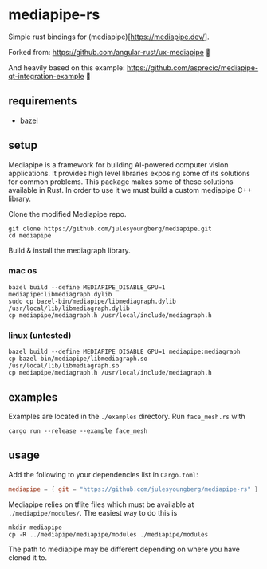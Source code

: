 # mediapipe-rs

Simple rust bindings for (mediapipe)[https://mediapipe.dev/].

Forked from: https://github.com/angular-rust/ux-mediapipe 🙏

And heavily based on this example: https://github.com/asprecic/mediapipe-qt-integration-example 🤌

## requirements

- [bazel](https://bazel.build/install)

## setup

Mediapipe is a framework for building AI-powered computer vision applications. It provides high level libraries exposing some of its solutions for common problems. This package makes some of these solutions available in Rust. In order to use it we must build a custom mediapipe C++ library.

Clone the modified Mediapipe repo.

```shell
git clone https://github.com/julesyoungberg/mediapipe.git
cd mediapipe
```

Build & install the mediagraph library.

### mac os

```shell
bazel build --define MEDIAPIPE_DISABLE_GPU=1 mediapipe:libmediagraph.dylib
sudo cp bazel-bin/mediapipe/libmediagraph.dylib /usr/local/lib/libmediagraph.dylib
cp mediapipe/mediagraph.h /usr/local/include/mediagraph.h
```

### linux (untested)

```shell
bazel build --define MEDIAPIPE_DISABLE_GPU=1 mediapipe:mediagraph
cp bazel-bin/mediapipe/libmediagraph.so /usr/local/lib/libmediagraph.so
cp mediapipe/mediagraph.h /usr/local/include/mediagraph.h
```

## examples

Examples are located in the `./examples` directory. Run `face_mesh.rs` with

```shell
cargo run --release --example face_mesh
```

## usage

Add the following to your dependencies list in `Cargo.toml`:

```toml
mediapipe = { git = "https://github.com/julesyoungberg/mediapipe-rs" }
```

Mediapipe relies on tflite files which must be available at `./mediapipe/modules/`. The easiest way to do this is

```shell
mkdir mediapipe
cp -R ../mediapipe/mediapipe/modules ./mediapipe/modules
```

The path to mediapipe may be different depending on where you have cloned it to.
